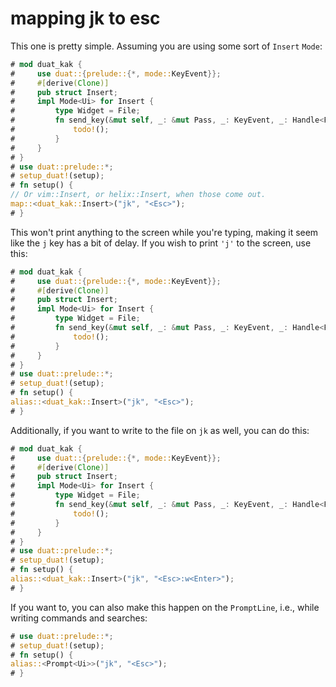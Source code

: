 # mapping jk to esc

This one is pretty simple. Assuming you are using some sort of `Insert` `Mode`:

```rust
# mod duat_kak {
#     use duat::{prelude::{*, mode::KeyEvent}};
#     #[derive(Clone)]
#     pub struct Insert;
#     impl Mode<Ui> for Insert {
#         type Widget = File;
#         fn send_key(&mut self, _: &mut Pass, _: KeyEvent, _: Handle<File>) {
#             todo!();
#         }
#     }
# }
# use duat::prelude::*;
# setup_duat!(setup);
# fn setup() {
// Or vim::Insert, or helix::Insert, when those come out.
map::<duat_kak::Insert>("jk", "<Esc>");
# }
```

This won't print anything to the screen while you're typing, making it seem 
like the `j` key has a bit of delay. If you wish to print `'j'` to the screen, 
use this:

```rust
# mod duat_kak {
#     use duat::{prelude::{*, mode::KeyEvent}};
#     #[derive(Clone)]
#     pub struct Insert;
#     impl Mode<Ui> for Insert {
#         type Widget = File;
#         fn send_key(&mut self, _: &mut Pass, _: KeyEvent, _: Handle<File>) {
#             todo!();
#         }
#     }
# }
# use duat::prelude::*;
# setup_duat!(setup);
# fn setup() {
alias::<duat_kak::Insert>("jk", "<Esc>");
# }
```

Additionally, if you want to write to the file on `jk` as well, you can do this:

```rust
# mod duat_kak {
#     use duat::{prelude::{*, mode::KeyEvent}};
#     #[derive(Clone)]
#     pub struct Insert;
#     impl Mode<Ui> for Insert {
#         type Widget = File;
#         fn send_key(&mut self, _: &mut Pass, _: KeyEvent, _: Handle<File>) {
#             todo!();
#         }
#     }
# }
# use duat::prelude::*;
# setup_duat!(setup);
# fn setup() {
alias::<duat_kak::Insert>("jk", "<Esc>:w<Enter>");
# }
```

If you want to, you can also make this happen on the `PromptLine`, i.e., while writing commands and searches:

```rust
# use duat::prelude::*;
# setup_duat!(setup);
# fn setup() {
alias::<Prompt<Ui>>("jk", "<Esc>");
# }
```

